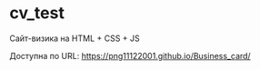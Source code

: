 # cv_test
Сайт-визика на HTML + CSS + JS

Доступна по URL: https://png11122001.github.io/Business_card/

